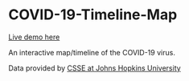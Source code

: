 # COVID-19-Timeline-Map

[Live demo here](https://melonman0.github.io/COVID-19-Timeline-Map/)

An interactive map/timeline of the COVID-19 virus.

Data provided by [CSSE at Johns Hopkins University](https://github.com/CSSEGISandData)

